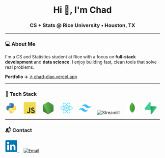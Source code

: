 <h1 align="center">Hi 👋, I'm Chad</h1>
<h3 align="center">CS + Stats @ Rice University • Houston, TX</h3>

---

### 💻 About Me

I'm a CS and Statistics student at Rice with a focus on **full-stack development** and **data science**. I enjoy building fast, clean tools that solve real problems.

**Portfolio →** [↗ chad-diao.vercel.app](https://chad-diao.vercel.app)

---

### 🧰 Tech Stack

<p align="left">
  <img src="https://raw.githubusercontent.com/devicons/devicon/master/icons/python/python-original.svg" alt="Python" width="40" height="40"/>
  <img width="12" />
  <img src="https://raw.githubusercontent.com/devicons/devicon/master/icons/javascript/javascript-original.svg" alt="JavaScript" width="40" height="40"/>
  <img width="12" />
  <img src="https://raw.githubusercontent.com/devicons/devicon/master/icons/nodejs/nodejs-original.svg" alt="Node.js" width="40" height="40"/>
  <img width="12" />
  <img src="https://raw.githubusercontent.com/devicons/devicon/master/icons/react/react-original.svg" alt="React" width="40" height="40"/>
  <img width="12" />
  <img src="https://raw.githubusercontent.com/devicons/devicon/master/icons/tailwindcss/tailwindcss-original.svg" alt="Tailwind CSS" width="40" height="40"/>
  <img width="12" />
  <img src="https://cdn.simpleicons.org/streamlit/FF4B4B" alt="Streamlit" width="40" height="40"/>
  <img width="12" />
  <img src="https://raw.githubusercontent.com/devicons/devicon/master/icons/mongodb/mongodb-original.svg" alt="MongoDB" width="40" height="40"/>
  <img width="12" />
  <img src="https://raw.githubusercontent.com/devicons/devicon/master/icons/supabase/supabase-original.svg" alt="Supabase" width="40" height="40"/>
</p>

---

### 📬 Contact

<p align="left">
  <a href="https://linkedin.com/in/chaddiao" target="_blank" rel="noreferrer">
    <img src="https://raw.githubusercontent.com/devicons/devicon/master/icons/linkedin/linkedin-original.svg" alt="LinkedIn" width="40" height="40"/>
  </a>
  <img width="12" />
  <a href="mailto:chaddiao0@gmail.com" target="_blank" rel="noreferrer">
    <img src="https://cdn.jsdelivr.net/gh/devicons/devicon/icons/google/google-original.svg" alt="Email" width="40" height="40"/>
  </a>
</p>
